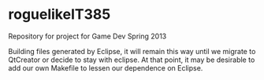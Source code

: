 roguelikeIT385
==============

Repository for project for Game Dev Spring 2013

Building files generated by Eclipse, it will remain this way until we migrate to QtCreator or decide to stay with
eclipse.  At that point, it may be desirable to add our own Makefile to lessen our dependence on Eclipse.
